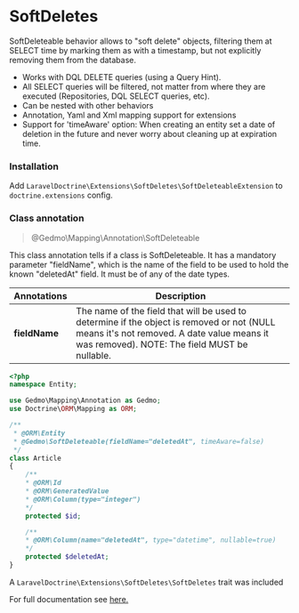 # SoftDeletes

SoftDeleteable behavior allows to "soft delete" objects, filtering them at SELECT time by marking them as with a timestamp, but not explicitly removing them from the database.

- Works with DQL DELETE queries (using a Query Hint).
- All SELECT queries will be filtered, not matter from where they are executed (Repositories, DQL SELECT queries, etc).
- Can be nested with other behaviors
- Annotation, Yaml and Xml mapping support for extensions
- Support for 'timeAware' option: When creating an entity set a date of deletion in the future and never worry about cleaning up at expiration time.

### Installation

Add `LaravelDoctrine\Extensions\SoftDeletes\SoftDeleteableExtension` to `doctrine.extensions` config.

### Class annotation

> @Gedmo\Mapping\Annotation\SoftDeleteable

This class annotation tells if a class is SoftDeleteable. It has a mandatory parameter "fieldName", which is the name of the field to be used to hold the known "deletedAt" field. It must be of any of the date types.

| Annotations | Description |
|--|--|
| **fieldName** | The name of the field that will be used to determine if the object is removed or not (NULL means it's not removed. A date value means it was removed). NOTE: The field MUST be nullable. |

``` php
<?php
namespace Entity;

use Gedmo\Mapping\Annotation as Gedmo;
use Doctrine\ORM\Mapping as ORM;

/**
 * @ORM\Entity
 * @Gedmo\SoftDeleteable(fieldName="deletedAt", timeAware=false)
 */
class Article
{
    /** 
    * @ORM\Id
    * @ORM\GeneratedValue 
    * @ORM\Column(type="integer")
    */
    protected $id;

    /**
    * @ORM\Column(name="deletedAt", type="datetime", nullable=true)
    */
    protected $deletedAt;
}
```

A `LaravelDoctrine\Extensions\SoftDeletes\SoftDeletes` trait was included

For full documentation see [here.](https://github.com/Atlantic18/DoctrineExtensions/blob/master/doc/softdeleteable.md)
